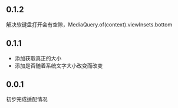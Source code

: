 ## 0.1.2
解决软键盘打开会有空隙，MediaQuery.of(context).viewInsets.bottom
## 0.1.1
- 添加获取真正的大小
- 添加是否随着系统文字大小改变而改变
## 0.0.1

初步完成适配情况
